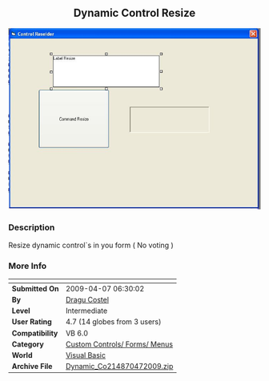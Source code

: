 ﻿<div align="center">

## Dynamic Control Resize

<img src="PIC200947624475886.jpg">
</div>

### Description

Resize dynamic control`s in you form ( No voting )
 
### More Info
 


<span>             |<span>
---                |---
**Submitted On**   |2009-04-07 06:30:02
**By**             |[Dragu Costel](https://github.com/Planet-Source-Code/PSCIndex/blob/master/ByAuthor/dragu-costel.md)
**Level**          |Intermediate
**User Rating**    |4.7 (14 globes from 3 users)
**Compatibility**  |VB 6\.0
**Category**       |[Custom Controls/ Forms/  Menus](https://github.com/Planet-Source-Code/PSCIndex/blob/master/ByCategory/custom-controls-forms-menus__1-4.md)
**World**          |[Visual Basic](https://github.com/Planet-Source-Code/PSCIndex/blob/master/ByWorld/visual-basic.md)
**Archive File**   |[Dynamic\_Co214870472009\.zip](https://github.com/Planet-Source-Code/dragu-costel-dynamic-control-resize__1-71946/archive/master.zip)








